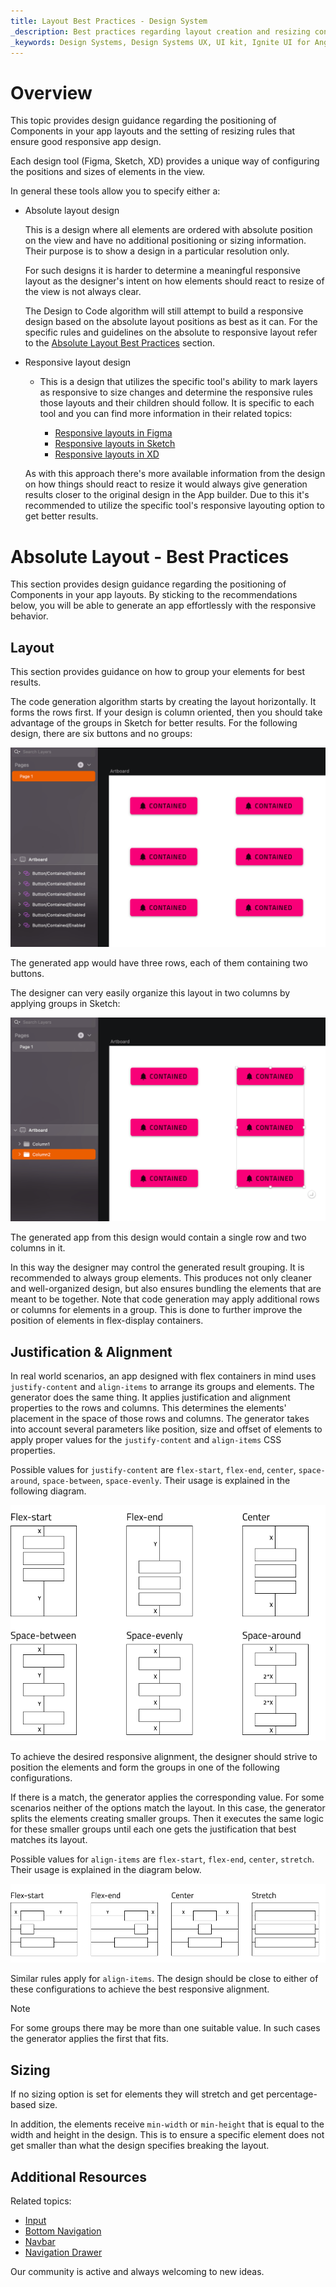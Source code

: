 ```yaml
---
title: Layout Best Practices - Design System
_description: Best practices regarding layout creation and resizing configurations that result in the desired responsive behavior after code generation. 
_keywords: Design Systems, Design Systems UX, UI kit, Ignite UI for Angular,  Design Kits for Angular, HTML, Design to HTML, UI kits
---
```



# Overview

This topic provides design guidance regarding the positioning of Components in your app layouts and the setting of resizing rules that ensure good responsive app design.

Each design tool (Figma, Sketch, XD) provides a unique way of configuring the positions and sizes of elements in the view. 

In general these tools allow you to specify either a:

- Absolute layout design

  This is a design where all elements are ordered with absolute position on the view and have no additional positioning or sizing information. Their purpose is to show a design in a particular resolution only.

  For such designs it is harder to determine a meaningful responsive layout as the designer's intent on how elements should react to resize of the view is not always clear.

  The Design to Code algorithm will still attempt to build a responsive design based on the absolute layout positions as best as it can. For the specific rules and guidelines on the absolute to responsive layout refer to the [Absolute Layout Best Practices](./best-layout-practices.md) section.
  
- Responsive layout design

  - This is a design that utilizes the specific tool's ability to mark layers as responsive to size changes and determine the responsive rules those layouts and their children should follow.
    It is specific to each tool and you can find more information in their related topics:

    - [Responsive layouts in Figma](./best-layout-practices-figma.md)
    - [Responsive layouts in Sketch](./best-layout-practices-sketch.md)
    - [Responsive layouts in XD](./best-layout-practices-xd.md)
  
  As with this approach there's more available information from the design on how things should react to resize it would always give generation results closer to the original design in the App builder. 
  Due to this it's recommended to utilize the specific tool's responsive layouting option to get better results.

# Absolute Layout - Best Practices

This section provides design guidance regarding the positioning of Components in your app layouts. By sticking to the recommendations below, you will be able to generate an app effortlessly with the responsive behavior.

## Layout
This section provides guidance on how to group your elements for best results.

The code generation algorithm starts by creating the layout horizontally. It forms the rows first. If your design is column oriented, then you should take advantage of the groups in Sketch for better results. For the following design, there are six buttons and no groups:

<img class="responsive-img" src="./images/layout-rows.png" />

The generated app would have three rows, each of them containing two buttons.

The designer can very easily organize this layout in two columns by applying groups in Sketch:

<img class="responsive-img" src="./images/layout-columns.png" />

The generated app from this design would contain a single row and two columns in it.

In this way the designer may control the generated result grouping. It is recommended to always group elements. This produces not only cleaner and well-organized design, but also ensures bundling the elements that are meant to be together. Note that code generation may apply additional rows or columns for elements in a group. This is done to further improve the position of elements in flex-display containers.

## Justification & Alignment
In real world scenarios, an app designed with flex containers in mind uses `justify-content` and `align-items` to arrange its groups and elements. The generator does the same thing. It applies justification and alignment properties to the rows and columns. This determines the elements' placement in the space of those rows and columns. The generator takes into account several parameters like position, size and offset of elements to apply proper values for the `justify-content` and `align-items` CSS properties.

Possible values for `justify-content` are `flex-start`, `flex-end`, `center`, `space-around`, `space-between`, `space-evenly`. Their usage is explained in the following diagram.

<img class="responsive-img" src="./images/layout-justify-content.png" />

To achieve the desired responsive alignment, the designer should strive to position the elements and form the groups in one of the following configurations.

If there is a match, the generator applies the corresponding value. For some scenarios neither of the options match the layout. In this case, the generator splits the elements creating smaller groups. Then it executes the same logic for these smaller groups until each one gets the justification that best matches its layout.

Possible values for `align-items` are `flex-start`, `flex-end`, `center`, `stretch`. Their usage is explained in the diagram below.

<img class="responsive-img" src="./images/layout-align-items.png" />

Similar rules apply for `align-items`. The design should be close to either of these configurations to achieve the best responsive alignment.

> [!Note]
> For some groups there may be more than one suitable value. In such cases the generator applies the first that fits.

## Sizing

If no sizing option is set for elements they will stretch and get percentage-based size.

In addition, the elements receive `min-width` or `min-height` that is equal to the width and height in the design. This is to ensure a specific element does not get smaller than what the design specifies breaking the layout.

## Additional Resources

Related topics:

- [Input](components/input.md)
- [Bottom Navigation](components/bottom-nav.md)
- [Navbar](components/navbar.md)
- [Navigation Drawer](components/nav-drawer.md)
  <div class="divider--half"></div>

Our community is active and always welcoming to new ideas.


